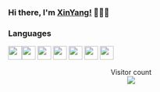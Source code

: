 ### Hi there, I'm [XinYang!](https://portfolio.yxy.ninja/) 👋👨‍💻

<!--
**XinYang-YXY/XinYang-YXY** is a ✨ _special_ ✨ repository because its `README.md` (this file) appears on your GitHub profile.

Here are some ideas to get you started:

- 🔭 I’m currently working on ...
- 🌱 I’m currently learning ...
- 👯 I’m looking to collaborate on ...
- 🤔 I’m looking for help with ...
- 💬 Ask me about ...
- 📫 How to reach me: ...
- 😄 Pronouns: ...
- ⚡ Fun fact: ...
-->
### Languages
<img height="28" src="https://res.cloudinary.com/dchpyunul/image/upload/v1595673000/github/computerLanguage/icons8-python_d35cix.svg"><img height="28" src="https://res.cloudinary.com/dchpyunul/image/upload/v1595672882/github/computerLanguage/icons8-javascript_lzczmt.svg">
<img height="28" src="https://res.cloudinary.com/dchpyunul/image/upload/v1595672890/github/computerLanguage/icons8-typescript_h5ihq5.svg">
<img height="28" src="https://res.cloudinary.com/dchpyunul/image/upload/v1595672424/github/computerLanguage/icons8-c-sharp-logo_un1bii.svg">
<img height="28" src="https://res.cloudinary.com/dchpyunul/image/upload/v1595672884/github/computerLanguage/icons8-mysql-logo_qlklhj.svg">
<img height="28" src="https://res.cloudinary.com/dchpyunul/image/upload/v1595672968/github/computerLanguage/icons8-html-filetype-52_t0yolz.png">
<img height="28" src="https://res.cloudinary.com/dchpyunul/image/upload/v1595672966/github/computerLanguage/icons8-css-filetype-52_xd7rfh.png">




<p align="center"> 
  Visitor count<br>
  <img src="https://profile-counter.glitch.me/XinYang-YXY/count.svg" />
</p>
